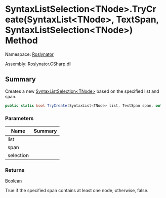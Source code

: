 # SyntaxListSelection\<TNode>\.TryCreate\(SyntaxList\<TNode>, TextSpan, SyntaxListSelection\<TNode>\) Method

Namespace: [Roslynator](../../README.md)

Assembly: Roslynator\.CSharp\.dll

## Summary

Creates a new [SyntaxListSelection\<TNode>](../README.md) based on the specified list and span\.

```csharp
public static bool TryCreate(SyntaxList<TNode> list, TextSpan span, out SyntaxListSelection<TNode> selection)
```

### Parameters

| Name | Summary |
| ---- | ------- |
| list | |
| span | |
| selection | |

### Returns

[Boolean](https://docs.microsoft.com/en-us/dotnet/api/system.boolean)

True if the specified span contains at least one node; otherwise, false\.

